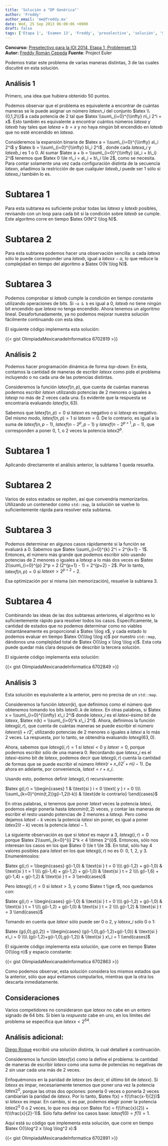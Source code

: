 ```yaml
---
title: 'Solución a "DP Genérica"'
author: 'Freddy'
author_email: 'me@freddy.mx'
date: Wed, 25 Sep 2013 06:00:06 +0000
draft: false
tags: ['Etapa 1', 'Examen 13', 'Freddy', 'preselectivo', 'solución', 'Soluciones Preselectivo 2014']
---
```


**Concurso:** [Preselectivo para la IOI 2014, Etapa 1, Problemset 13](https://omegaup.com/arena/IOI2014E1P13#problems/DP-Generica) **Autor:** [Freddy Román Cepeda](http://freddy.mx/) **Fuente**: Project Euler

Podemos tratar este problema de varias maneras distintas, 3 de las cuales discutiré en esta solución.

Análisis 1
----------

Primero, una idea que hubiera obtenido 50 puntos.

Podemos observar que el problema es equivalente a encontrar de cuántas maneras se le puede asignar un número $latex n\_i$ del conjunto $latex \\{0,1,2\\}$ a cada potencia de 2 tal que $latex \\sum\_{i=0}^{\\infty} n\_i 2^i = x$. Esto también es equivalente a encontrar cuántos números $latex a$ y $latex b$ hay tales que $latex a + b = x$ y no haya ningún bit encendido en $latex b$ que no esté encendido en $latex a$.

Consideremos la expansión binaria de $latex a = \\sum\_{i=0}^{\\infty} a\_i 2^i$ y $latex b = \\sum\_{i=0}^{\\infty} b\_i 2^i$ , donde cada $latex a\_i$ y $latex b\_i$ es 1 o 0. Al sumar $latex a + b = \\sum\_{i=0}^{\\infty} (a\_i + b\_i) 2^i$ tenemos que $latex 0 \\le n\_i = a\_i + b\_i \\le 2$, como se necesita. Para contar solamente una vez cada configuración distinta de la secuencia $latex n$, añadimos la restricción de que cualquier $latex b\_i$ puede ser 1 sólo si $latex a\_i$ también lo es.

Subtarea 1
==========

Para esta subtarea es suficiente probar todas las $latex a$ y $latex b$ posibles, revisando con un loop para cada bit si la condición sobre $latex b$ se cumple. Este algoritmo corre en tiempo $latex O(N^2 \\log N)$.

Subtarea 2
==========

Para esta subtarea podemos hacer una observación sencilla: a cada $latex a$ sólo le puede corresponder una $latex b$, igual a $latex x - a$, lo que reduce la complejidad en tiempo del algoritmo a $latex O(N \\log N)$.

Subtarea 3
==========

Podemos comprobar si $latex b$ cumple la condición en tiempo constante utilizando operaciones de bits. Si `~a & b` es igual a 0, $latex b$ no tiene ningún bit encendido que $latex a$ no tenga encendido. Ahora tenemos un algoritmo lineal. Desafortunadamente, ya no podemos mejorar nuestra solución fácilmente continuando con esta idea.

El siguiente código implementa esta solución:

{{< gist OlimpiadaMexicanadeInformatica 6702819 >}}

Análisis 2
----------

Podemos hacer programación dinámica de forma _top-down_. En ésta, contamos la cantidad de maneras de escribir $latex x$ como pide el problema incluyendo o no cada una de las potencias distintas.

Consideremos la función $latex f(n,p)$, que cuenta de cuántas maneras podemos escribir $latex n$ utilizando potencias de 2 menores o iguales a $latex p$ no más de 2 veces cada una. Es evidente que la respuesta se encontraría evaluando $latex f(x,63)$.

Sabemos que $latex f(n,p) = 0$ si $latex n$ es negativo o si $latex p$ es negativo. Del mismo modo, $latex f(n,p) = 1$ si $latex n = 0$. De lo contrario, es igual a la suma de $latex f(n,p-1)$, $latex f(n-2^p,p-1)$ y $latex f(n-2^{p+1},p-1)$, que corresponden a poner 0, 1, o 2 veces la potencia $latex 2^p$.

Subtarea 1
==========

Aplicando directamente el análisis anterior, la subtarea 1 queda resuelta.

Subtarea 2
==========

Varios de estos estados se repiten, así que convendría memorizarlos. Utilizando un contenedor como `std::map`, la solución se vuelve lo suficientemente rápida para resolver esta subtarea.

Subtarea 3
==========

Podemos determinar en algunos casos rápidamente si la función se evaluará a 0. Sabemos que $latex \\sum\_{i=0}^{k} 2^i = 2^{k+1} - 1$. Entonces, el número más grande que podemos escribir sólo usando potencias de 2 menores o iguales a $latex p$ a lo más dos veces es $latex 2\\sum\_{i=0}^{p} 2^p = 2 (2^{p+1} - 1) = 2^{p+2} - 2$. Por lo tanto, $latex f(n,p) = 0$ si $latex n > 2^{p+2} - 2$.

Esa optimización por sí misma (sin memorización), resuelve la subtarea 3.

Subtarea 4
==========

Combinando las ideas de las dos subtareas anteriores, el algoritmo es lo suficientemente rápido para resolver todos los casos. Específicamente, la cantidad de estados que no podemos determinar como no viables instantáneamente es proporcional a $latex \\log x$, y cada estado lo podemos evaluar en tiempo $latex O(\\log \\log x)$ por nuestro `std::map`, dándonos una complejidad total de $latex O(\\log x \\log \\log x)$. Esta cota puede quedar más clara después de describir la tercera solución.

El siguiente código implementa esta solución:

{{< gist OlimpiadaMexicanadeInformatica 6702849 >}}

Análisis 3
----------

Esta solución es equivalente a la anterior, pero no precisa de un `std::map`.

Consideremos la función $latex n(k)$, que definimos como el número que obtenemos tomando los bits $latex 0..k$ de $latex x$. En otras palabras, si $latex x = \\sum\_{i=0}^{\\infty} x\_i 2^i$ donde $latex x\_i$ es el $latex i$-ésimo bit de $latex x$, $latex n(k) = \\sum\_{i=0}^k x\_i 2^i$. Ahora, definimos la función $latex g(i,r)$, que cuenta de cuántas maneras se puede escribir el número $latex n(i) + r2^i$, utilizando potencias de 2 menores o iguales a $latex i$ a lo más 2 veces. La respuesta, por lo tanto, se obtendría evaluando $latex g(63,0)$.

Ahora, sabemos que $latex g(i,r) = 1$ si $latex i < 0$ y $latex r = 0$, porque podemos escribir sólo de una manera 0. Recordando que $latex x\_i$ es el $latex i$-ésimo bit de $latex x$, podemos decir que $latex g(i,r)$ cuenta la cantidad de formas que se puede escribir el número $latex (r+x\_i)2^i + n(i-1)$. De ahora en adelante, por conveniencia, $latex t = r + x\_i$.

Usando esto, podemos definir $latex g(i,r)$ recursivamente:

$latex g(i,r) = \\begin{cases} 1 & \\text{si } i < 0 \\text{ y } r = 0 \\\\ \\sum\_{k=0}^{min(t,2)}g(i-1,2(t-k)) & \\text{de lo contrario} \\end{cases}$

En otras palabras, si tenemos que poner $latex t$ veces la potencia $latex i$, podemos elegir ponerla hasta $latex min(t,2)$ veces, y contar las maneras de escribir el resto usando potencias de 2 menores a $latex p$. Pero como dejamos $latex t-k$ veces la potencia $latex i$ sin poner, es igual a poner $latex 2(t-k)$ veces la potencia $latex i-1$.

La siguiente observación es que si $latex t$ es mayor a 3, $latex g(i,r) = 0$ porque $latex 2\\sum\_{k=0}^{i} 2^k < 4 \\times 2^{i}$. Entonces, sólo nos interesan los casos en los que $latex 0 \\le t \\le 3$. En total, sólo hay 4 valores posibles para $latex t$ en los que $latex g(i,r)$ no es 0: 0, 1, 2, y 3. Enumerémoslos:

$latex g(i,r) = \\begin{cases} g(i-1,0) & \\text{si } t = 0 \\\\ g(i-1,2) + g(i-1,0) & \\text{si } t = 1 \\\\ g(i-1,4) + g(i-1,2) + g(i-1,0) & \\text{si } t = 2 \\\\ g(i-1,6) + g(i-1,4) + g(i-1,2) & \\text{si } t = 3 \\end{cases}$

Pero $latex g(i,r) = 0$ si $latex t > 3$, y como $latex t \\ge r$, nos quedamos con:

$latex g(i,r) = \\begin{cases} g(i-1,0) & \\text{si } t = 0 \\\\ g(i-1,2) + g(i-1,0) & \\text{si } t = 1 \\\\ g(i-1,2) + g(i-1,0) & \\text{si } t = 2 \\\\ g(i-1,2) & \\text{si } t = 3 \\end{cases}$

Tomando en cuenta que $latex r$ sólo puede ser 0 o 2, y $latex x\_i$ sólo 0 o 1:

$latex (g(i,0),g(i,2)) = \\begin{cases} (g(i-1,0),g(i-1,2)+g(i-1,0)) & \\text{si } x\_i = 0 \\\\ (g(i-1,2)+g(i-1,0),g(i-1,2)) & \\text{si } x\_i = 1 \\end{cases}$

El siguiente código implementa esta solución, que corre en tiempo $latex O(\\log n)$ y espacio constante:

{{< gist OlimpiadaMexicanadeInformatica 6702863 >}}

Como podemos observar, esta solución considera los mismos estados que la anterior, sólo que aquí evitamos computarlos, mientras que la otra los descarta inmediatamente.

Consideraciones
---------------

Varios competidores no consideraron que $latex x$ no cabe en un entero signado de 64 bits. Si bien la _respuesta_ cabe en uno, en los límites del problema se especifica que $latex x < 2^{64}$.

Análisis adicional:
-------------------

[Diego Roque](https://omegaup.com/profile/DiegoRoque) escribió una solución distinta, la cual detallaré a continuación.

Consideremos la función $latex f(x)$ como la define el problema: la cantidad de maneras de escribir $latex x$ como una suma de potencias no negativas de 2 sin usar cada una más de 2 veces.

Enfoquémonos en la paridad de $latex x$ (es decir, el último bit de $latex x$). Si $latex x$ es impar, necesariamente tenemos que poner una vez la potencia $latex 2^0$, porque las otras dos opciones: ponerla 0 veces o ponerla 2 veces cambiarían la paridad de $latex x$. Por lo tanto, $latex f(x) = f(\\frac{x-1}{2})$ si $latex x$ es impar. En cambio, si es par, podemos elegir poner la potencia $latex 2^0$ 0 o 2 veces, lo que nos deja con $latex f(x) = f(\\frac{x}{2}) + f(\\frac{x}{2}-1)$. Sólo falta definir los casos base: $latex f(0) = f(1) = 1$.

Aquí está su código que implementa esta solución, que corre en tiempo $latex O(\\log^2 x \\log \\log^2 x):$

{{< gist OlimpiadaMexicanadeInformatica 6702891 >}}